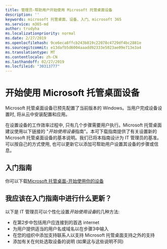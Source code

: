 ```yaml
---
title: 管理员-帮助用户开始使用 Microsoft 托管桌面设备
description: ''
keywords: microsoft 托管桌面、设备、入门、microsoft 365
ms.service: m365-md
author: trudyha
ms.localizationpriority: normal
ms.date: 2/27/2019
ms.openlocfilehash: 9ce6eca8ffcb243b819c22078c4729df4bc2881e
ms.sourcegitcommit: e13dafb5d6004aaadd92333e5023ae09e713e3a4
ms.translationtype: MT
ms.contentlocale: zh-CN
ms.lasthandoff: 02/27/2019
ms.locfileid: "30313777"
---
```

# <a name="get-started-using-microsoft-managed-desktop-devices"></a>开始使用 Microsoft 托管桌面设备

Microsoft 托管桌面设备已预先配置了当前版本的 Windows。当用户完成设备设置时, 将从云中安装配置和应用。 
 
在设置设备的工作效率过程中, 只有几个步骤需要用户执行。Microsoft 托管桌面建议使用以下链接的 "*开始使用设备*指南"。本可下载指南提供了有关设置新的 Microsoft 托管桌面设备的基本说明。我们已将本指南设计为 IT 管理员的基准。可以按自己的方式使用, 也可以更新它以添加可帮助用户设置其设备的步骤或信息。 

## <a name="get-started-guide"></a>入门指南 
你可以下载[Microsoft 托管桌面-开始使用你的设备](https://www.microsoft.com/en-us/download/details.aspx?id=57918)

## <a name="what-should-i-update-in-the-get-started-guide"></a>我应该在入门指南中进行什么更新？

以下是 IT 管理员可以个性化设置*开始使用设备*的几种方法:
- 在第2步中包括用户应连接到的首选 internet
- 为用户提供适当的用户名或域名以在步骤3中输入
- 在您的组织中添加支持联系人以支持 Microsoft 托管桌面支持之外的支持
- 添加有关在何处选取设备的说明 (如果这与这些说明不同)